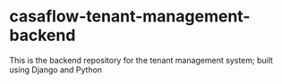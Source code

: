 # casaflow-tenant-management-backend
This is the backend repository for the tenant management system; built using Django and Python
